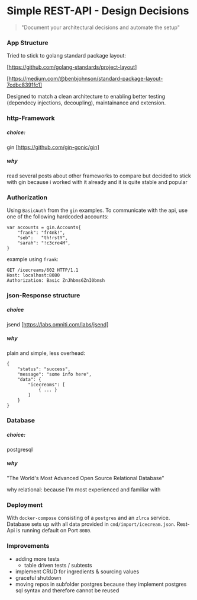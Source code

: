 # Simple REST-API  - Design Decisions
> "Document your architectural decisions and automate the setup" 

### App Structure
Tried to stick to golang standard package layout:

[https://github.com/golang-standards/project-layout]

[https://medium.com/@benbjohnson/standard-package-layout-7cdbc8391fc1]

Designed to match a clean architecture to enabling better testing (dependecy injections, decoupling), maintainance and extension.

### http-Framework
##### choice: 

gin [https://github.com/gin-gonic/gin]

##### why 
read several posts about other frameworks to compare but decided to stick with gin 
because i worked with it already and it is quite stable and popular

### Authorization
Using `BasicAuth` from the `gin` examples. To communicate with the api, use one of the following 
hardcoded accounts:
```
var accounts = gin.Accounts{
	"frank": "fr4nk!",
	"seb":   "th!rstY",
	"sarah": "!c3cre4M",
}
```
 example using `frank`:
 ```
 GET /icecreams/602 HTTP/1.1
 Host: localhost:8080
 Authorization: Basic ZnJhbms6ZnI0bmsh
 ```

### json-Response structure
##### choice
jsend [https://labs.omniti.com/labs/jsend]

##### why 
plain and simple, less overhead:

```
{
    "status": "success",
    "message": "some info here",
    "data": {
        "icecreams": [
            { ... }
        ]
    }
}
```

### Database
##### choice: 
postgresql

##### why
"The World's Most Advanced Open Source Relational Database"

why relational: because I'm most experienced and familiar with

### Deployment
With `docker-compose` consisting of a `postgres` and an `zlrca` service. Database sets up with all data provided in 
`cmd/import/icecream.json`. Rest-Api is running default on Port `8080`.

### Improvements
- adding more tests
  - table driven tests / subtests
- implement CRUD for ingredients & sourcing values
- graceful shutdown
- moving repos in subfolder postgres because they implement postgres sql syntax and therefore cannot be reused



